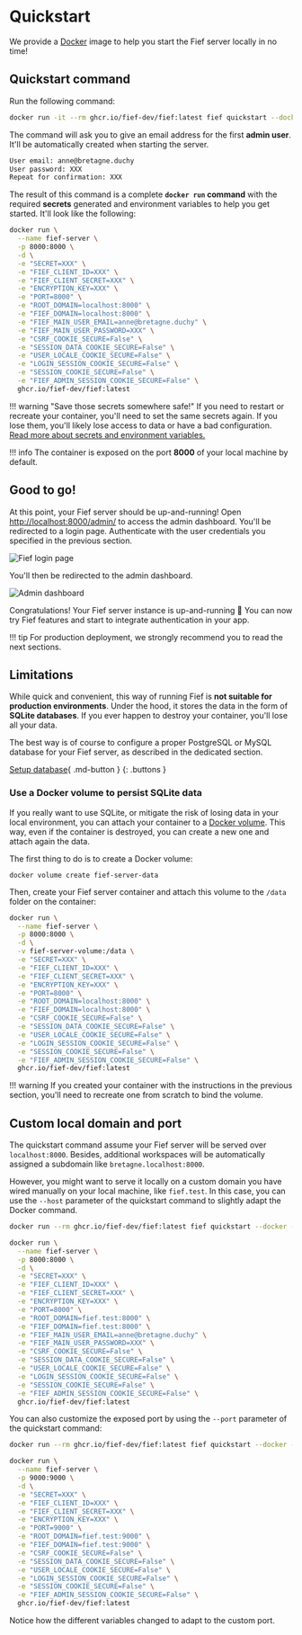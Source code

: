 # Quickstart

We provide a [Docker](https://www.docker.com/get-started) image to help you start the Fief server locally in no time!

## Quickstart command

Run the following command:

```bash
docker run -it --rm ghcr.io/fief-dev/fief:latest fief quickstart --docker
```

The command will ask you to give an email address for the first **admin user**. It'll be automatically created when starting the server.

```bash
User email: anne@bretagne.duchy
User password: XXX
Repeat for confirmation: XXX
```

The result of this command is a complete **`docker run` command** with the required **secrets** generated and environment variables to help you get started. It'll look like the following:

```bash
docker run \
  --name fief-server \
  -p 8000:8000 \
  -d \
  -e "SECRET=XXX" \
  -e "FIEF_CLIENT_ID=XXX" \
  -e "FIEF_CLIENT_SECRET=XXX" \
  -e "ENCRYPTION_KEY=XXX" \
  -e "PORT=8000" \
  -e "ROOT_DOMAIN=localhost:8000" \
  -e "FIEF_DOMAIN=localhost:8000" \
  -e "FIEF_MAIN_USER_EMAIL=anne@bretagne.duchy" \
  -e "FIEF_MAIN_USER_PASSWORD=XXX" \
  -e "CSRF_COOKIE_SECURE=False" \
  -e "SESSION_DATA_COOKIE_SECURE=False" \
  -e "USER_LOCALE_COOKIE_SECURE=False" \
  -e "LOGIN_SESSION_COOKIE_SECURE=False" \
  -e "SESSION_COOKIE_SECURE=False" \
  -e "FIEF_ADMIN_SESSION_COOKIE_SECURE=False" \
  ghcr.io/fief-dev/fief:latest
```

!!! warning "Save those secrets somewhere safe!"
    If you need to restart or recreate your container, you'll need to set the same secrets again. If you lose them, you'll likely lose access to data or have a bad configuration. [Read more about secrets and environment variables.](environment-variables.md)

!!! info
    The container is exposed on the port **8000** of your local machine by default.

## Good to go!

At this point, your Fief server should be up-and-running! Open [http://localhost:8000/admin/](http://localhost:8000/admin/) to access the admin dashboard. You'll be redirected to a login page. Authenticate with the user credentials you specified in the previous section.

![Fief login page](/assets/images/fief-login.png)

You'll then be redirected to the admin dashboard.

![Admin dashboard](/assets/images/admin-dashboard.png)

Congratulations! Your Fief server instance is up-and-running 🎉 You can now try Fief features and start to integrate authentication in your app.

!!! tip
    For production deployment, we strongly recommend you to read the next sections.

## Limitations

While quick and convenient, this way of running Fief is **not suitable for production environments**. Under the hood, it stores the data in the form of **SQLite databases**. If you ever happen to destroy your container, you'll lose all your data.

The best way is of course to configure a proper PostgreSQL or MySQL database for your Fief server, as described in the dedicated section.

[Setup database](./deployment/setup-database.md){ .md-button }
{: .buttons }

### Use a Docker volume to persist SQLite data

If you really want to use SQLite, or mitigate the risk of losing data in your local environment, you can attach your container to a [Docker volume](https://docs.docker.com/storage/volumes/). This way, even if the container is destroyed, you can create a new one and attach again the data.

The first thing to do is to create a Docker volume:

```
docker volume create fief-server-data
```

Then, create your Fief server container and attach this volume to the `/data` folder on the container:

```bash
docker run \
  --name fief-server \
  -p 8000:8000 \
  -d \
  -v fief-server-volume:/data \
  -e "SECRET=XXX" \
  -e "FIEF_CLIENT_ID=XXX" \
  -e "FIEF_CLIENT_SECRET=XXX" \
  -e "ENCRYPTION_KEY=XXX" \
  -e "PORT=8000" \
  -e "ROOT_DOMAIN=localhost:8000" \
  -e "FIEF_DOMAIN=localhost:8000" \
  -e "CSRF_COOKIE_SECURE=False" \
  -e "SESSION_DATA_COOKIE_SECURE=False" \
  -e "USER_LOCALE_COOKIE_SECURE=False" \
  -e "LOGIN_SESSION_COOKIE_SECURE=False" \
  -e "SESSION_COOKIE_SECURE=False" \
  -e "FIEF_ADMIN_SESSION_COOKIE_SECURE=False" \
  ghcr.io/fief-dev/fief:latest
```

!!! warning
    If you created your container with the instructions in the previous section, you'll need to recreate one from scratch to bind the volume.

## Custom local domain and port

The quickstart command assume your Fief server will be served over `localhost:8000`. Besides, additional workspaces will be automatically assigned a subdomain like `bretagne.localhost:8000`.

However, you might want to serve it locally on a custom domain you have wired manually on your local machine, like `fief.test`. In this case, you can use the `--host` parameter of the quickstart command to slightly adapt the Docker command.

```bash
docker run --rm ghcr.io/fief-dev/fief:latest fief quickstart --docker --host fief.test
```

```bash
docker run \
  --name fief-server \
  -p 8000:8000 \
  -d \
  -e "SECRET=XXX" \
  -e "FIEF_CLIENT_ID=XXX" \
  -e "FIEF_CLIENT_SECRET=XXX" \
  -e "ENCRYPTION_KEY=XXX" \
  -e "PORT=8000" \
  -e "ROOT_DOMAIN=fief.test:8000" \
  -e "FIEF_DOMAIN=fief.test:8000" \
  -e "FIEF_MAIN_USER_EMAIL=anne@bretagne.duchy" \
  -e "FIEF_MAIN_USER_PASSWORD=XXX" \
  -e "CSRF_COOKIE_SECURE=False" \
  -e "SESSION_DATA_COOKIE_SECURE=False" \
  -e "USER_LOCALE_COOKIE_SECURE=False" \
  -e "LOGIN_SESSION_COOKIE_SECURE=False" \
  -e "SESSION_COOKIE_SECURE=False" \
  -e "FIEF_ADMIN_SESSION_COOKIE_SECURE=False" \
  ghcr.io/fief-dev/fief:latest
```

You can also customize the exposed port by using the `--port` parameter of the quickstart command:

```bash
docker run --rm ghcr.io/fief-dev/fief:latest fief quickstart --docker --host fief.test --port 9000
```

```bash
docker run \
  --name fief-server \
  -p 9000:9000 \
  -d \
  -e "SECRET=XXX" \
  -e "FIEF_CLIENT_ID=XXX" \
  -e "FIEF_CLIENT_SECRET=XXX" \
  -e "ENCRYPTION_KEY=XXX" \
  -e "PORT=9000" \
  -e "ROOT_DOMAIN=fief.test:9000" \
  -e "FIEF_DOMAIN=fief.test:9000" \
  -e "CSRF_COOKIE_SECURE=False" \
  -e "SESSION_DATA_COOKIE_SECURE=False" \
  -e "USER_LOCALE_COOKIE_SECURE=False" \
  -e "LOGIN_SESSION_COOKIE_SECURE=False" \
  -e "SESSION_COOKIE_SECURE=False" \
  -e "FIEF_ADMIN_SESSION_COOKIE_SECURE=False" \
  ghcr.io/fief-dev/fief:latest
```

Notice how the different variables changed to adapt to the custom port.
